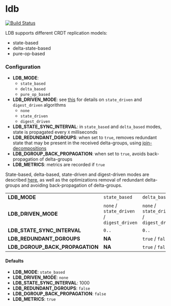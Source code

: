 # ldb 

[![Build Status](https://travis-ci.org/vitorenesduarte/ldb.svg?branch=master)](https://travis-ci.org/vitorenesduarte/ldb/)

LDB supports different CRDT replication models:
- state-based
- delta-state-based
- pure-op-based

### Configuration
- __LDB_MODE__:
  - `state_based`
  - `delta_based`
  - `pure_op_based`
- __LDB_DRIVEN_MODE__: see [this](http://haslab.uminho.pt/cbm/files/pmldc-2016-join-decomposition.pdf)
for details on `state_driven` and `digest_driven` algorithms
  - `none`
  - `state_driven`
  - `digest_driven`
- __LDB_STATE_SYNC_INTERVAL__: in `state_based` and `delta_based`
modes, state is propagated every `X` milliseconds
- __LDB_REDUNDANT_DGROUPS__: when set to `true`,
removes redundant state that may be present in the received
delta-groups, using [join-decompositions](http://haslab.uminho.pt/cbm/files/pmldc-2016-join-decomposition.pdf)
- __LDB_DGROUP_BACK_PROPAGATION__: when set to `true`,
avoids back-propagation of delta-groups
- __LDB_METRICS__: metrics are recorded if `true`

State-based, delta-based, state-driven and digest-driven modes are described [here](http://vitorenesduarte.github.io/page/other/msc-thesis.pdf),
as well as the optimizations removal of redundant delta-groups and avoiding back-propagation of delta-groups.

|||||
|---------------------------------|-------------------------------------------|-------------------------------------------|-----------------|
| __LDB_MODE__                    | `state_based`                             | `delta_based`                             | `pure_op_based` |
| __LDB_DRIVEN_MODE__             | `none` / `state_driven` / `digest_driven` | `none` / `state_driven` / `digest_driven` | __NA__          |
| __LDB_STATE_SYNC_INTERVAL__     | `0..`                                     | `0..`                                     | __NA__          |
| __LDB_REDUNDANT_DGROUPS__       | __NA__                                    | `true` / `false`                          | __NA__          |
| __LDB_DGROUP_BACK_PROPAGATION__ | __NA__                                    | `true` / `false`                          | __NA__          |

#### Defaults
- __LDB_MODE__: `state_based`
- __LDB_DRIVEN_MODE__: `none`
- __LDB_STATE_SYNC_INTERVAL__: 1000
- __LDB_REDUNDANT_DGROUPS__: `false`
- __LDB_DGROUP_BACK_PROPAGATION__: `false`
- __LDB_METRICS__: `true`
